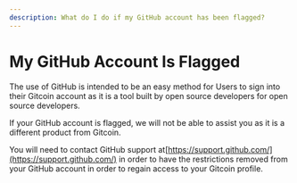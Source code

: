 ```yaml
---
description: What do I do if my GitHub account has been flagged?
---
```


# My GitHub Account Is Flagged

The use of GitHub is intended to be an easy method for Users to sign into their Gitcoin account as it is a tool built by open source developers for open source developers.

If your GitHub account is flagged, we will not be able to assist you as it is a different product from Gitcoin.

You will need to contact GitHub support at[https://support.github.com/](https://support.github.com/) in order to have the restrictions removed from your GitHub account in order to regain access to your Gitcoin profile.
